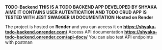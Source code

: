 __TODO-Backend__
__THIS IS A TODO BACKEND APP DEVELOPED BY SHYAKA AIME__
__IT CONTAINS USER AUTENTICATION AND TODO CRUD__
__APP IS TESTED WITH JEST__
__SWAGGER UI DOCUMENTATION__
__Hosted on Render__


The project is hosted on __Render__ and you can access it on __https://shyaka-todo-backend.onrender.com/__
Access API documentation __https://shyaka-todo-backend.onrender.com/api-docs/__
You can also test API endpoints with postman



